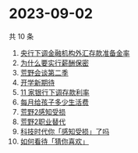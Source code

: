 # 2023-09-02

共 10 条

<!-- BEGIN -->
<!-- 最后更新时间 Sat Sep 02 2023 00:08:33 GMT+0800 (China Standard Time) -->

1. [央行下调金融机构外汇存款准备金率](https://www.zhihu.com/search?q=%E5%A4%AE%E8%A1%8C%E4%B8%8B%E8%B0%83%E9%87%91%E8%9E%8D%E6%9C%BA%E6%9E%84%E5%A4%96%E6%B1%87%E5%AD%98%E6%AC%BE%E5%87%86%E5%A4%87%E9%87%91%E7%8E%87)
1. [为什么要实行薪酬保密](https://www.zhihu.com/search?q=%E4%B8%BA%E4%BB%80%E4%B9%88%E8%A6%81%E5%AE%9E%E8%A1%8C%E8%96%AA%E9%85%AC%E4%BF%9D%E5%AF%86)
1. [荒野会谈第二季](https://www.zhihu.com/search?q=%E8%8D%92%E9%87%8E%E4%BC%9A%E8%B0%88%E7%AC%AC%E4%BA%8C%E5%AD%A3)
1. [开学新期待](https://www.zhihu.com/search?q=%E5%BC%80%E5%AD%A6%E6%96%B0%E6%9C%9F%E5%BE%85)
1. [11 家银行下调存款利率](https://www.zhihu.com/search?q=11%20%E5%AE%B6%E9%93%B6%E8%A1%8C%E4%B8%8B%E8%B0%83%E5%AD%98%E6%AC%BE%E5%88%A9%E7%8E%87)
1. [每月给孩子多少生活费](https://www.zhihu.com/search?q=%E6%AF%8F%E6%9C%88%E7%BB%99%E5%AD%A9%E5%AD%90%E5%A4%9A%E5%B0%91%E7%94%9F%E6%B4%BB%E8%B4%B9)
1. [荒野2感知受损](https://www.zhihu.com/search?q=%E8%8D%92%E9%87%8E2%E6%84%9F%E7%9F%A5%E5%8F%97%E6%8D%9F)
1. [荒野2职业替代](https://www.zhihu.com/search?q=%E8%8D%92%E9%87%8E2%E8%81%8C%E4%B8%9A%E6%9B%BF%E4%BB%A3)
1. [科技时代你「感知受损」了吗](https://www.zhihu.com/search?q=%E7%A7%91%E6%8A%80%E6%97%B6%E4%BB%A3%E4%BD%A0%E3%80%8C%E6%84%9F%E7%9F%A5%E5%8F%97%E6%8D%9F%E3%80%8D%E4%BA%86%E5%90%97)
1. [如何看待「猜你喜欢」](https://www.zhihu.com/search?q=%E5%A6%82%E4%BD%95%E7%9C%8B%E5%BE%85%E3%80%8C%E7%8C%9C%E4%BD%A0%E5%96%9C%E6%AC%A2%E3%80%8D)

<!-- END -->
